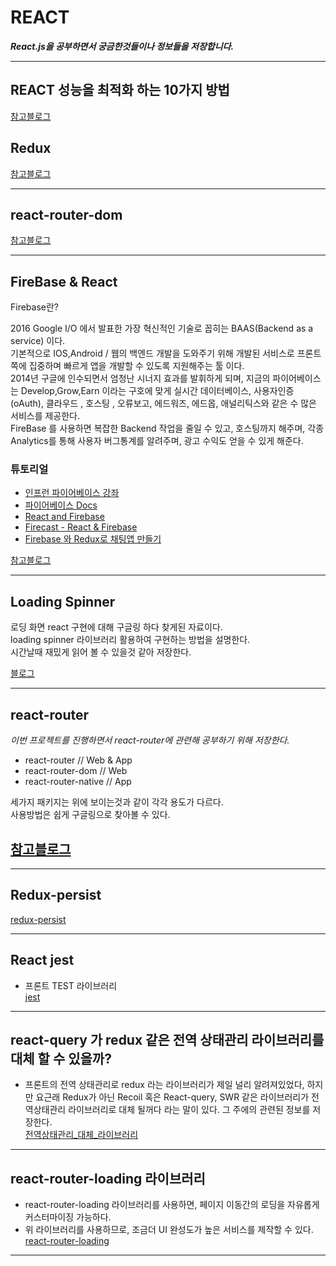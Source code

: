 # REACT

_**React.js을 공부하면서 궁금한것들이나 정보들을 저장합니다.**_

---

## REACT 성능을 최적화 하는 10가지 방법

[참고블로그](https://uzihoon.com/post/ef453fd0-ab14-11ea-98ac-61734eebc216)

## Redux

[참고블로그](https://medium.com/@jsh901220/react%EC%97%90-redux-%EC%A0%81%EC%9A%A9%ED%95%98%EA%B8%B0-a8e6efd745c9)

---

## react-router-dom

[참고블로그](https://velog.io/@kwonh/React-react-router-dom-%EC%8B%9C%EC%9E%91%ED%95%98%EA%B8%B0)

---

## FireBase & React

Firebase란?

2016 Google I/O 에서 발표한 가장 혁신적인 기술로 꼽히는 BAAS(Backend as a service) 이다.  
기본적으로 IOS,Android / 웹의 백엔드 개발을 도와주기 위해 개발된 서비스로 프론트쪽에 집중하며 빠르게 앱을 개발할 수 있도록 지원해주는 툴 이다.  
2014년 구글에 인수되면서 엄청난 시너지 효과를 발휘하게 되며, 지금의 파이어베이스는 Develop,Grow,Earn 이라는 구호에 맞게 실시간 데이터베이스, 사용자인증(oAuth), 클라우드 , 호스팅 , 오류보고, 에드워즈, 에드몹, 애널리틱스와 같은 수 많은 서비스를 제공한다.  
FireBase 를 사용하면 복잡한 Backend 작업을 줄일 수 있고, 호스팅까지 해주며, 각종 Analytics를 통해 사용자 버그통계를 알려주며, 광고 수익도 얻을 수 있게 해준다.

### 튜토리얼

- [인프런 파이어베이스 강좌](https://www.inflearn.com/course/%ED%8C%8C%EC%9D%B4%EC%96%B4%EB%B2%A0%EC%9D%B4%EC%8A%A4-%EA%B0%95%EC%A2%8C-%EC%9B%B9-%EC%96%B4%ED%94%8C%EB%A6%AC%EC%BC%80%EC%9D%B4%EC%85%98/)
- [파이어베이스 Docs](https://firebase.google.com/docs/?authuser=0)
- [React and Firebase](https://www.codementor.io/@yurio/all-you-need-is-react-firebase-4v7g9p4kf)
- [Firecast - React & Firebase](https://www.youtube.com/watch?v=mwNATxfUsgI)
- [Firebase 와 Redux로 채팅앱 만들기](https://medium.com/react-native-development/build-a-chat-app-with-firebase-and-redux-part-1-8a2197fb0f88)

[참고블로그](https://chanspark.github.io/2017/12/06/Firebase-%EA%B3%B5%EB%B6%80.html)

---

## Loading Spinner

로딩 화면 react 구현에 대해 구글링 하다 찾게된 자료이다.  
loading spinner 라이브러리 활용하여 구현하는 방법을 설명한다.  
시간날때 재밌게 읽어 볼 수 있을것 같아 저장한다.

[블로그](https://velog.io/@chloeee/%EB%A1%9C%EA%B7%B8%EC%9D%B8-Loading-spinner%EA%B5%AC%ED%98%84)

---

## react-router

_이번 프로젝트를 진행하면서 react-router에 관련해 공부하기 위해 저장한다._

- react-router          // Web & App
- react-router-dom      // Web
- react-router-native   // App

세가지 패키지는 위에 보이는것과 같이 각각 용도가 다르다.  
사용방법은 쉽게 구글링으로 찾아볼 수 있다.

## [참고블로그](https://velog.io/@kwonh/React-react-router-dom-%EC%8B%9C%EC%9E%91%ED%95%98%EA%B8%B0)

---
   
## Redux-persist
   
[redux-persist](https://www.npmjs.com/package/redux-persist)
   
---

## React jest
- 프론트 TEST 라이브러리   
[jest](https://www.zerocho.com/category/React/post/583231469a87ec001834a0ec)
   
---
   
## react-query 가 redux 같은 전역 상태관리 라이브러리를 대체 할 수 있을까?
- 프론트의 전역 상태관리로 redux 라는 라이브러리가 제일 널리 알려져있었다, 하지만 요근래 Redux가 아닌 Recoil 혹은 React-query, SWR 같은 라이브러리가 전역상태관리 라이브러리로 대체 될꺼다 라는 말이 있다. 그 주에의 관련된 정보를 저장한다.   
[전역상태관리_대체_라이브러리](https://velog.io/@yrnana/react-query%EA%B0%80-redux%EA%B0%99%EC%9D%80-%EC%A0%84%EC%97%AD-%EC%83%81%ED%83%9C%EA%B4%80%EB%A6%AC-%EB%9D%BC%EC%9D%B4%EB%B8%8C%EB%9F%AC%EB%A6%AC%EB%A5%BC-%EB%8C%80%EC%B2%B4%ED%95%A0-%EC%88%98-%EC%9E%88%EC%9D%84%EA%B9%8C)
  
---

## react-router-loading 라이브러리 
- react-router-loading 라이브러리를 사용하면, 페이지 이동간의 로딩을 자유롭게 커스터마이징 가능하다.
- 위 라이브러리를 사용하므로, 조금더 UI 완성도가 높은 서비스를 제작할 수 있다. 
[react-router-loading](https://www.npmjs.com/package/react-router-loading)

---
